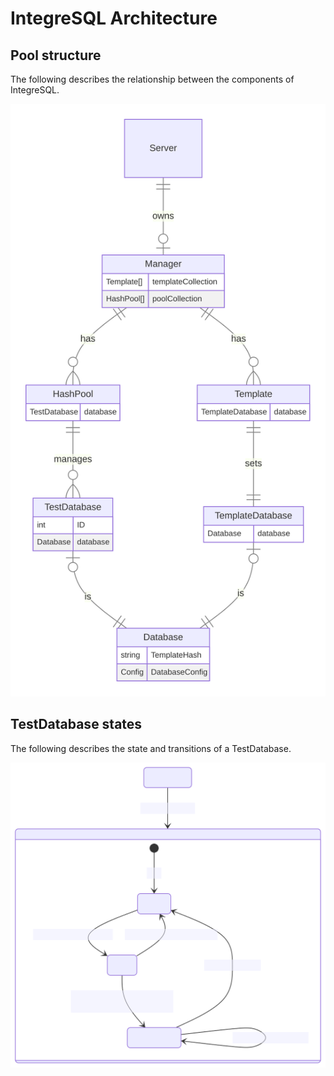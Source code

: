 <!-- 
This file contains [mermaid](https://mermaid.js.org) diagrams.

In VSCode:
* install `bierner.markdown-mermaid` to have easy preview.
* install `bpruitt-goddard.mermaid-markdown-syntax-highlighting` for syntax highlighting.

To Export:
* npm install -g @mermaid-js/mermaid-cli
* mmdc -i arch.template.md -o arch.md

Syntax, see https://mermaid.js.org/syntax/entityRelationshipDiagram.html
-->

# IntegreSQL Architecture

## Pool structure

The following describes the relationship between the components of IntegreSQL.

![diagram](./arch-1.svg)

## TestDatabase states

The following describes the state and transitions of a TestDatabase.

![diagram](./arch-2.svg)
